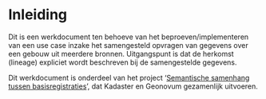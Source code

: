 # Inleiding

Dit is een werkdocument ten behoeve van het beproeven/implementeren van een use case inzake het samengesteld opvragen van gegevens over een gebouw uit meerdere bronnen. Uitgangspunt is dat de herkomst (lineage) expliciet wordt beschreven bij de samengestelde gegevens.

Dit werkdocument is onderdeel van het project ‘[Semantische samenhang tussen basisregistraties](https://www.geonovum.nl/geo-standaarden/semantisch-model-basis-en-kernregistraties)’, dat Kadaster en Geonovum gezamenlijk uitvoeren.
